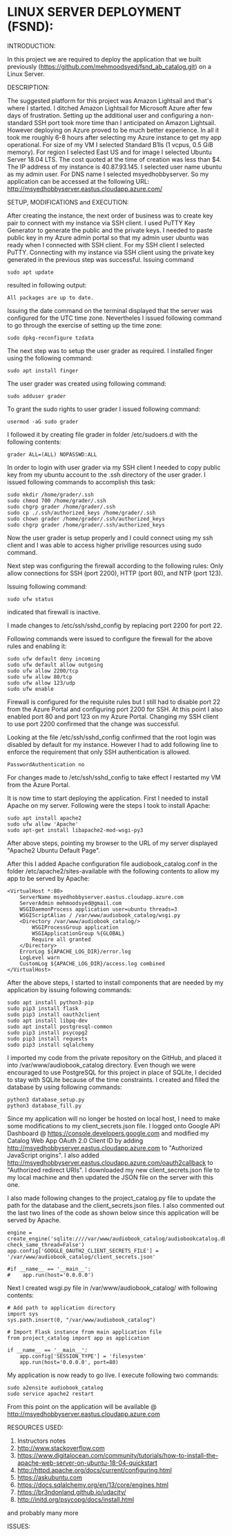 LINUX SERVER DEPLOYMENT (FSND):
===============================
INTRODUCTION:

In this project we are required to deploy the application that we built previously (https://github.com/mehmoodsyed/fsnd_ab_catalog.git) on a Linux Server.

DESCRIPTION:

The suggested platform for this project was Amazon Lightsail and that's where I started. I ditched Amazon Lightsail for Microsoft Azure
after few days of frustration. Setting up the additional user and configuring a non-standard SSH port took more time than I anticipated
on Amazon Lightsail. However deploying on Azure proved to be much better experience. In all it took me roughly 6-8 hours after selecting my Azure instance to get my app operational. For size of my VM I selected Standard B1ls (1 vcpus, 0.5 GiB memory). For region I selected East US and for image I selected Ubuntu Server 18.04 LTS. The cost quoted at the time of creation was less than $4. The IP address of my instance is 40.87.93.145. I selected user name ubuntu as my admin user. For DNS name I selected msyedhobbyserver. So my application can be accessed at the following URL:
http://msyedhobbyserver.eastus.cloudapp.azure.com/


SETUP, MODIFICATIONS and EXECUTION:

After creating the instance, the next order of business was to create key pair to connect with my instance via SSH client. I used PuTTY Key Generator to generate the public and the private keys. I needed to paste public key in my Azure admin portal so that my admin user ubuntu was ready when I connected with SSH client. For my SSH client I selected PuTTY. Connecting with my instance via SSH client using the private key generated in the previous step was successful.
Issuing command


    sudo apt update


resulted in following output:


    All packages are up to date.


Issuing the date command on the terminal displayed that the server was configured for the UTC time zone. Nevertheles I issued following command to go through the exercise of setting up the time zone:


    sudo dpkg-reconfigure tzdata


The next step was to setup the user grader as required. I installed finger using the following command:


    sudo apt install finger


The user grader was created using following command:


    sudo adduser grader


To grant the sudo rights to user grader I issued following command: 


    usermod -aG sudo grader


I followed it by creating file grader in folder /etc/sudoers.d with the following contents:


    grader ALL=(ALL) NOPASSWD:ALL


In order to login with user grader via my SSH client I needed to copy public key from my ubuntu account to the .ssh directory of the user grader. I issued following commands to accomplish this task:


    sudo mkdir /home/grader/.ssh
    sudo chmod 700 /home/grader/.ssh
    sudo chgrp grader /home/grader/.ssh
    sudo cp ./.ssh/authorized_keys /home/grader/.ssh
    sudo chown grader /home/grader/.ssh/authorized_keys
    sudo chgrp grader /home/grader/.ssh/authorized_keys


Now the user grader is setup properly and I could connect using my ssh client and I was able to access higher privilige resources using sudo command.

Next step was configuring the firewall according to the following rules:
Only allow connections for SSH (port 2200), HTTP (port 80), and NTP (port 123).

Issuing following command:


    sudo ufw status


indicated that firewall is inactive.

I made changes to /etc/ssh/sshd_config by replacing port 2200 for port 22.

Following commands were issued to configure the firewall for the above rules and enabling it:


    sudo ufw default deny incoming
    sudo ufw default allow outgoing
    sudo ufw allow 2200/tcp
    sudo ufw allow 80/tcp
    sudo ufw allow 123/udp
    sudo ufw enable


Firewall is configured for the requisite rules but I still had to disable port 22 from the Azure Portal and configuring port 2200 for SSH. At this point I also enabled port 80 and port 123 on my Azure Portal. Changing my SSH client to use port 2200 confirmed that the change was successful. 

Looking at the file /etc/ssh/sshd_config confirmed that the root login was disabled by default for my instance. However I had to add following line to enforce the requirement that only SSH authentication is allowed.


    PasswordAuthentication no


For changes made to /etc/ssh/sshd_config to take effect I restarted my VM from the Azure Portal.


It is now time to start deploying the application. First I needed to install Apache on my server. Following were the steps I took to install Apache:


    sudo apt install apache2
    sudo ufw allow 'Apache'
    sudo apt-get install libapache2-mod-wsgi-py3


After above steps, pointing my browser to the URL of my server displayed "Apache2 Ubuntu Default Page".

After this I added Apache configuration file audiobook_catalog.conf in the folder /etc/apache2/sites-available with the following contents to allow my app to be served by Apache:


    <VirtualHost *:80>
        ServerName msyedhobbyserver.eastus.cloudapp.azure.com
        ServerAdmin mehmoodsyed@gmail.com
        WSGIDaemonProcess application user=ubuntu threads=3
        WSGIScriptAlias / /var/www/audiobook_catalog/wsgi.py
        <Directory /var/www/audiobook_catalog/>
            WSGIProcessGroup application
            WSGIApplicationGroup %{GLOBAL}
            Require all granted
        </Directory>
        ErrorLog ${APACHE_LOG_DIR}/error.log
        LogLevel warn
        CustomLog ${APACHE_LOG_DIR}/access.log combined
    </VirtualHost>

After the above steps, I started to install components that are needed by my application by issuing following commands:


    sudo apt install python3-pip
    sudo pip3 install flask
    sudo pip3 install oauth2client
    sudo apt install libpq-dev
    sudo apt install postgresql-common
    sudo pip3 install psycopg2
    sudo pip3 install requests
    sudo pip3 install sqlalchemy


 I imported my code from the private repository on the GitHub, and placed it into /var/www/audiobook_catalog directory. Even though we were encouraged to use PostgreSQL for this project in place of SQLite, I decided to stay with SQLite because of the time constraints. I created and filled the database by using following commands:


    python3 database_setup.py
    python3 database_fill.py


Since my application will no longer be hosted on local host, I need to make some modifications to my client_secrets.json file. I logged onto Google API Dashboard @  https://console.developers.google.com and modified my Catalog Web App OAuth 2.0 Client ID by adding http://msyedhobbyserver.eastus.cloudapp.azure.com to "Authorized JavaScript origins". I also added http://msyedhobbyserver.eastus.cloudapp.azure.com/oauth2callback to "Authorized redirect URIs". I downloaded my new client_secrets.json file to my local machine and then updated the JSON file on the server with this one.

I also made following changes to the project_catalog.py file to update the path for the database and the client_secrets.json files. I also commented out the last two lines of the code as shown below since this application will be served by Apache.

    engine = create_engine('sqlite:////var/www/audiobook_catalog/audiobookcatalog.db?check_same_thread=False')
    app.config['GOOGLE_OAUTH2_CLIENT_SECRETS_FILE'] = '/var/www/audiobook_catalog/client_secrets.json'

    #if __name__ == '__main__':
    #    app.run(host='0.0.0.0')


Next I created wsgi.py file in /var/www/audiobook_catalog/ with following contents:


    # Add path to application directory
    import sys
    sys.path.insert(0, "/var/www/audiobook_catalog")

    # Import Flask instance from main application file
    from project_catalog import app as application

    if __name__ == '__main__':
        app.config['SESSION_TYPE'] = 'filesystem'
        app.run(host='0.0.0.0', port=80)


My application is now ready to go live. I execute following two commands:


    sudo a2ensite audiobook_catalog
    sudo service apache2 restart


From this point on the application will be available @ http://msyedhobbyserver.eastus.cloudapp.azure.com


  RESOURCES USED:
  1) Instructors notes
  2) http://www.stackoverflow.com
  3) https://www.digitalocean.com/community/tutorials/how-to-install-the-apache-web-server-on-ubuntu-18-04-quickstart
  4) http://httpd.apache.org/docs/current/configuring.html
  5) https://askubuntu.com
  6) https://docs.sqlalchemy.org/en/13/core/engines.html
  7) https://br3ndonland.github.io/udacity/
  8) http://initd.org/psycopg/docs/install.html
  
  and probably many more

  ISSUES:
  
